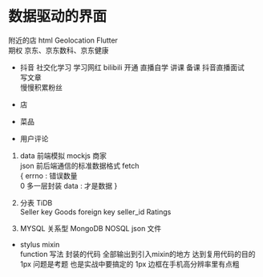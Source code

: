 # 数据驱动的界面
附近的店 html Geolocation  Flutter  
期权
京东、京东数科、京东健康
-  抖音
   社交化学习   学习网红
   bilibili    开通    直播自学   讲课   备课 
   抖音直播面试  
   写文章  
   慢慢积累粉丝  


-  店
-  菜品
-  用户评论

1. data
  前端模拟  mockjs
  商家   
   json  前后端通信的标准数据格式 
   fetch     
   {
     errno : 错误数量  
     0   多一层封装
     data : 才是数据
   }

2. 分表
   TiDB  
   Seller  key
   Goods  foreign key
   seller_id
   Ratings

3. MYSQL 关系型
  MongoDB NOSQL  json  文件


- stylus mixin  
function  写法
 封装的代码 全部输出到引入mixin的地方 达到复用代码的目的
 1px 问题是考题  也是实战中要搞定的
 1px 边框在手机高分辨率里有点粗